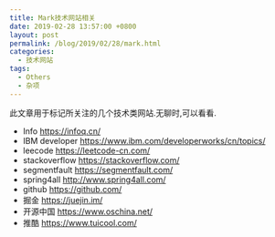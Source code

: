 ```yaml
---
title: Mark技术网站相关
date: 2019-02-28 13:57:00 +0800
layout: post
permalink: /blog/2019/02/28/mark.html
categories:
  - 技术网站
tags:
  - Others
  - 杂项
---
```

 
此文章用于标记所关注的几个技术类网站.无聊时,可以看看.
- Info https://infoq.cn/
- IBM developer https://www.ibm.com/developerworks/cn/topics/
- leecode https://leetcode-cn.com/
- stackoverflow https://stackoverflow.com/
- segmentfault https://segmentfault.com/
- spring4all http://www.spring4all.com/
- github https://github.com/
- 掘金 https://juejin.im/
- 开源中国 https://www.oschina.net/
- 推酷 https://www.tuicool.com/
